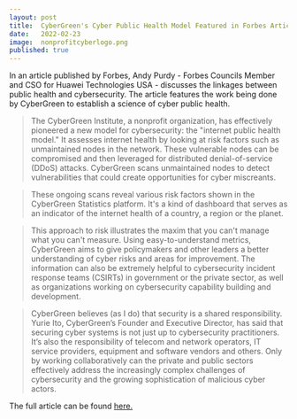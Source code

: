 ```yaml
---
layout: post
title:  CyberGreen's Cyber Public Health Model Featured in Forbes Article.MD
date:   2022-02-23
image:  nonprofitcyberlogo.png
published: true  
---
```


In an article published by Forbes, Andy Purdy - Forbes Councils Member and CSO for Huawei Technologies USA - discusses the linkages between public health and cybersecurity. The article features the work being done by CyberGreen to establish a science of cyber public health. 

>The CyberGreen Institute, a nonprofit organization, has effectively pioneered a new model for cybersecurity: the "internet public health model." It assesses internet health by looking at risk factors such as unmaintained nodes in the network. These vulnerable nodes can be compromised and then leveraged for distributed denial-of-service (DDoS) attacks. CyberGreen scans unmaintained nodes to detect vulnerabilities that could create opportunities for cyber miscreants.

>These ongoing scans reveal various risk factors shown in the CyberGreen Statistics platform. It's a kind of dashboard that serves as an indicator of the internet health of a country, a region or the planet.

>This approach to risk illustrates the maxim that you can't manage what you can't measure. Using easy-to-understand metrics, CyberGreen aims to give policymakers and other leaders a better understanding of cyber risks and areas for improvement. The information can also be extremely helpful to cybersecurity incident response teams (CSIRTs) in government or the private sector, as well as organizations working on cybersecurity capability building and development.

>CyberGreen believes (as I do) that security is a shared responsibility. Yurie Ito, CyberGreen’s Founder and Executive Director, has said that securing cyber systems is not just up to cybersecurity practitioners. It’s also the responsibility of telecom and network operators, IT service providers, equipment and software vendors and others. Only by working collaboratively can the private and public sectors effectively address the increasingly complex challenges of cybersecurity and the growing sophistication of malicious cyber actors.

The full article can be found <a target="_blank" href="https://www.forbes.com/sites/forbestechcouncil/2021/11/29/what-public-health-can-teach-us-about-cybersecurity/?sh=7eefebfaa0a7"> here. </a>
